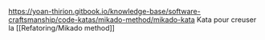 https://yoan-thirion.gitbook.io/knowledge-base/software-craftsmanship/code-katas/mikado-method/mikado-kata
Kata pour creuser la [[Refatoring/Mikado method]]